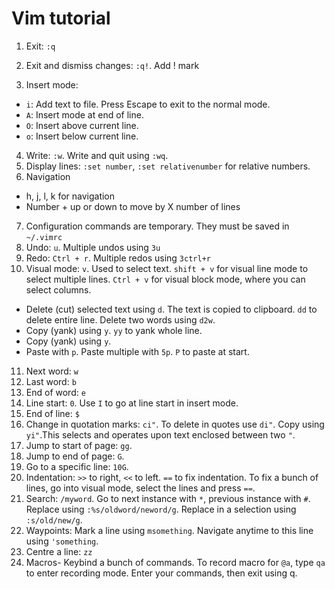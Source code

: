 # Vim tutorial

1. Exit: `:q`
2. Exit and dismiss changes: `:q!`. Add ! mark

3. Insert mode:
  - `i`: Add text to file. Press Escape to exit to the normal mode.
  - `A`: Insert mode at end of line.
  - `O`: Insert above current line.
  - `o`: Insert below current line.
4. Write: `:w`. Write and quit using `:wq`.
5. Display lines: `:set number`, `:set relativenumber` for relative numbers.
6. Navigation
  - h, j, l, k for navigation
  - Number + up or down to move by X number of lines
7. Configuration commands are temporary. They must be saved in `~/.vimrc`
8. Undo: `u`. Multiple undos using `3u`
9. Redo: `Ctrl + r`. Multiple redos using `3ctrl+r`
10. Visual mode: `v`. Used to select text. `shift + v` for visual line mode to select multiple lines. `Ctrl + v` for visual block mode, where you can select columns.
  - Delete (cut) selected text using `d`. The text is copied to clipboard. `dd` to delete entire line. Delete two words using `d2w`.
  - Copy (yank) using `y`. `yy` to yank whole line.
  - Copy (yank) using `y`.
  - Paste with `p`. Paste multiple with `5p`. `P` to paste at start.
11. Next word: `w`
12. Last word: `b`
13. End of word: `e`
14. Line start: `0`. Use `I` to go at line start in insert mode.
15. End of line: `$`
16. Change in quotation marks: `ci"`. To delete in quotes use `di"`. Copy using `yi"`.This selects and operates upon text enclosed between two `"`.
17. Jump to start of page: `gg`.
18. Jump to end of page: `G`.
19. Go to a specific line: `10G`.
20. Indentation: `>>` to right, `<<` to left. `==` to fix indentation. To fix a bunch of lines, go into visual mode, select the lines and press `==`.
21. Search: `/myword`. Go to next instance with `*`, previous instance with `#`. Replace using `:%s/oldword/neword/g`. Replace in a selection using `:s/old/new/g`.
22. Waypoints: Mark a line using `msomething`. Navigate anytime to this line using `'something`.
23. Centre a line: `zz`
24. Macros- Keybind a bunch of commands. To record macro for `@a`, type `qa` to enter recording mode. Enter your commands, then exit using q.
